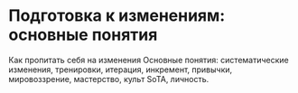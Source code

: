 # Подготовка к изменениям: основные понятия

Как пропитать себя на изменения
Основные понятия: систематические изменения, тренировки, итерация, инкремент, привычки, мировоззрение, мастерство, культ SoTA, личность.
